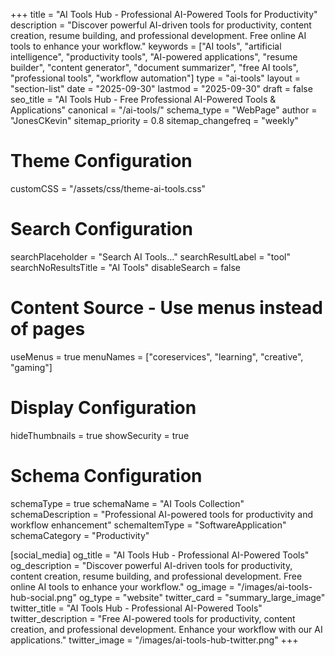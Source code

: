 +++
title = "AI Tools Hub - Professional AI-Powered Tools for Productivity"
description = "Discover powerful AI-driven tools for productivity, content creation, resume building, and professional development. Free online AI tools to enhance your workflow."
keywords = ["AI tools", "artificial intelligence", "productivity tools", "AI-powered applications", "resume builder", "content generator", "document summarizer", "free AI tools", "professional tools", "workflow automation"]
type = "ai-tools"
layout = "section-list"
date = "2025-09-30"
lastmod = "2025-09-30"
draft = false
seo_title = "AI Tools Hub - Free Professional AI-Powered Tools & Applications"
canonical = "/ai-tools/"
schema_type = "WebPage"
author = "JonesCKevin"
sitemap_priority = 0.8
sitemap_changefreq = "weekly"

# Theme Configuration
customCSS = "/assets/css/theme-ai-tools.css"

# Search Configuration
searchPlaceholder = "Search AI Tools..."
searchResultLabel = "tool"
searchNoResultsTitle = "AI Tools"
disableSearch = false

# Content Source - Use menus instead of pages
useMenus = true
menuNames = ["coreservices", "learning", "creative", "gaming"]

# Display Configuration
hideThumbnails = true
showSecurity = true

# Schema Configuration
schemaType = true
schemaName = "AI Tools Collection"
schemaDescription = "Professional AI-powered tools for productivity and workflow enhancement"
schemaItemType = "SoftwareApplication"
schemaCategory = "Productivity"

[social_media]
  og_title = "AI Tools Hub - Professional AI-Powered Tools"
  og_description = "Discover powerful AI-driven tools for productivity, content creation, resume building, and professional development. Free online AI tools to enhance your workflow."
  og_image = "/images/ai-tools-hub-social.png"
  og_type = "website"
  twitter_card = "summary_large_image"
  twitter_title = "AI Tools Hub - Professional AI-Powered Tools"
  twitter_description = "Free AI-powered tools for productivity, content creation, and professional development. Enhance your workflow with our AI applications."
  twitter_image = "/images/ai-tools-hub-twitter.png"
+++

